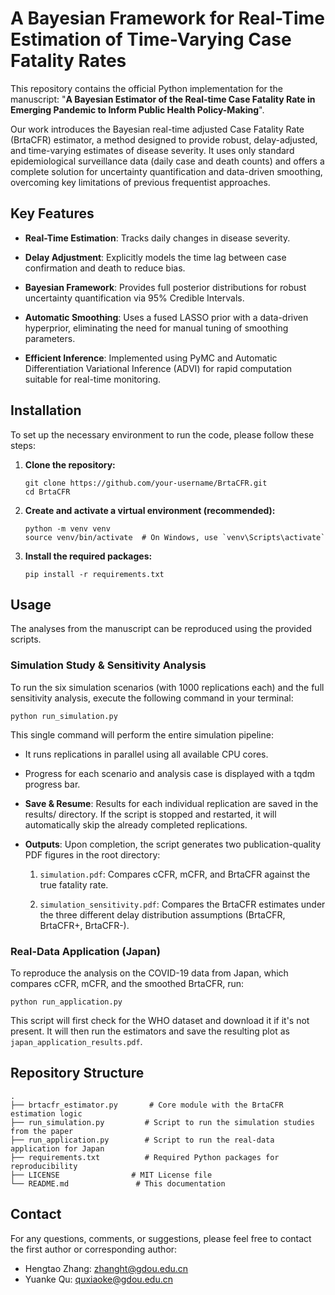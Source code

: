 # A Bayesian Framework for Real-Time Estimation of Time-Varying Case Fatality Rates


This repository contains the official Python implementation for the manuscript: "**A Bayesian Estimator of the Real-time Case Fatality Rate in Emerging Pandemic to Inform Public Health Policy-Making**".

Our work introduces the Bayesian real-time adjusted Case Fatality Rate (BrtaCFR) estimator, a method designed to provide robust, delay-adjusted, and time-varying estimates of disease severity. It uses only standard epidemiological surveillance data (daily case and death counts) and offers a complete solution for uncertainty quantification and data-driven smoothing, overcoming key limitations of previous frequentist approaches.

## Key Features

* **Real-Time Estimation**: Tracks daily changes in disease severity.

* **Delay Adjustment**: Explicitly models the time lag between case confirmation and death to reduce bias.

* **Bayesian Framework**: Provides full posterior distributions for robust uncertainty quantification via 95% Credible Intervals.

* **Automatic Smoothing**: Uses a fused LASSO prior with a data-driven hyperprior, eliminating the need for manual tuning of smoothing parameters.

* **Efficient Inference**: Implemented using PyMC and Automatic Differentiation Variational Inference (ADVI) for rapid computation suitable for real-time monitoring.

## Installation

To set up the necessary environment to run the code, please follow these steps:

1. **Clone the repository:**

   ```
   git clone https://github.com/your-username/BrtaCFR.git
   cd BrtaCFR
   ```

2. **Create and activate a virtual environment (recommended):**

   ```
   python -m venv venv
   source venv/bin/activate  # On Windows, use `venv\Scripts\activate`
   ```

3. **Install the required packages:**
   ```
   pip install -r requirements.txt
   ```

## Usage

The analyses from the manuscript can be reproduced using the provided scripts.

### Simulation Study & Sensitivity Analysis

To run the six simulation scenarios (with 1000 replications each) and the full sensitivity analysis, execute the following command in your terminal:

```
python run_simulation.py
```

This single command will perform the entire simulation pipeline:

* It runs replications in parallel using all available CPU cores.

* Progress for each scenario and analysis case is displayed with a tqdm progress bar.

* **Save & Resume**: Results for each individual replication are saved in the results/ directory. If the script is stopped and restarted, it will automatically skip the already completed replications.

* **Outputs**: Upon completion, the script generates two publication-quality PDF figures in the root directory:

  1. `simulation.pdf`: Compares cCFR, mCFR, and BrtaCFR against the true fatality rate.

  2. `simulation_sensitivity.pdf`: Compares the BrtaCFR estimates under the three different delay distribution assumptions (BrtaCFR, BrtaCFR+, BrtaCFR-).

### Real-Data Application (Japan)

To reproduce the analysis on the COVID-19 data from Japan, which compares cCFR, mCFR, and the smoothed BrtaCFR, run:

```
python run_application.py
```

This script will first check for the WHO dataset and download it if it's not present. It will then run the estimators and save the resulting plot as `japan_application_results.pdf`.



## Repository Structure

```
.
├── brtacfr_estimator.py       # Core module with the BrtaCFR estimation logic
├── run_simulation.py         # Script to run the simulation studies from the paper
├── run_application.py        # Script to run the real-data application for Japan
├── requirements.txt          # Required Python packages for reproducibility
├── LICENSE                # MIT License file
└── README.md               # This documentation
```

## Contact

For any questions, comments, or suggestions, please feel free to contact the first author or corresponding author:
* Hengtao Zhang: zhanght@gdou.edu.cn
* Yuanke Qu: quxiaoke@gdou.edu.cn

